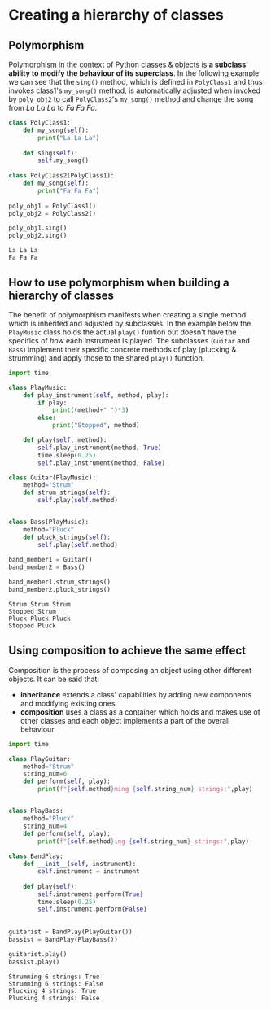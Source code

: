 # Creating a hierarchy of classes

## Polymorphism
Polymorphism in the context of Python classes & objects is __a subclass' ability to modify the behaviour of its superclass__. In the following example we can see that the `sing()` method, which is defined in `PolyClass1` and thus invokes class1's `my_song()` method, is automatically adjusted when invoked by `poly_obj2` to call `PolyClass2`'s `my_song()` method and change the song from *La La La* to *Fa Fa Fa*.


```python
class PolyClass1:
    def my_song(self):
        print("La La La")
        
    def sing(self):
        self.my_song()
        
class PolyClass2(PolyClass1):
    def my_song(self):
        print("Fa Fa Fa")
        
poly_obj1 = PolyClass1()
poly_obj2 = PolyClass2()

poly_obj1.sing()
poly_obj2.sing()
```

    La La La
    Fa Fa Fa


## How to use polymorphism when building a hierarchy of classes
The benefit of polymorphism manifests when creating a single method which is inherited and adjusted by subclasses. In the example below the `PlayMusic` class holds the actual `play()` funtion but doesn't have the specifics of *how* each instrument is played. The subclasses (`Guitar` and `Bass`) implement their specific concrete methods of play (plucking & strumming) and apply those to the shared `play()` function.


```python
import time

class PlayMusic:
    def play_instrument(self, method, play):
        if play:
            print((method+" ")*3)
        else:
            print("Stopped", method)

    def play(self, method):
        self.play_instrument(method, True)
        time.sleep(0.25)
        self.play_instrument(method, False)

class Guitar(PlayMusic):
    method="Strum"
    def strum_strings(self):
        self.play(self.method)


class Bass(PlayMusic):
    method="Pluck"
    def pluck_strings(self):
        self.play(self.method)
        
band_member1 = Guitar()
band_member2 = Bass()

band_member1.strum_strings()
band_member2.pluck_strings()
```

    Strum Strum Strum 
    Stopped Strum
    Pluck Pluck Pluck 
    Stopped Pluck


## Using composition to achieve the same effect
Composition is the process of composing an object using other different objects. It can be said that:
- __inheritance__ extends a class' capabilities by adding new components and modifying existing ones
- __composition__ uses a class as a container which holds and makes use of other classes and each object implements a part of the overall behaviour


```python
import time

class PlayGuitar:
    method="Strum"
    string_num=6
    def perform(self, play):
        print(f"{self.method}ming {self.string_num} strings:",play)


class PlayBass:
    method="Pluck"
    string_num=4
    def perform(self, play):
        print(f"{self.method}ing {self.string_num} strings:",play)
        
class BandPlay:
    def __init__(self, instrument):
        self.instrument = instrument
        
    def play(self):
        self.instrument.perform(True)
        time.sleep(0.25)
        self.instrument.perform(False)
        
        
guitarist = BandPlay(PlayGuitar())
bassist = BandPlay(PlayBass())

guitarist.play()
bassist.play()
```

    Strumming 6 strings: True
    Strumming 6 strings: False
    Plucking 4 strings: True
    Plucking 4 strings: False



```python

```
